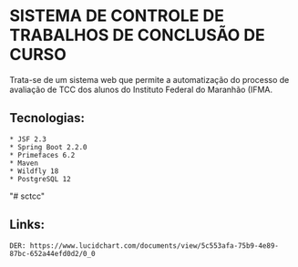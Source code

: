 SISTEMA DE CONTROLE DE TRABALHOS DE CONCLUSÃO DE CURSO
================
Trata-se de um sistema web que permite a automatização do processo de avaliação de TCC dos alunos do Instituto Federal do Maranhão (IFMA.

Tecnologias:
-------------
    * JSF 2.3
    * Spring Boot 2.2.0
    * Primefaces 6.2
    * Maven
    * Wildfly 18
    * PostgreSQL 12

"# sctcc" 

Links:
-------------
```
DER: https://www.lucidchart.com/documents/view/5c553afa-75b9-4e89-87bc-652a44efd0d2/0_0
